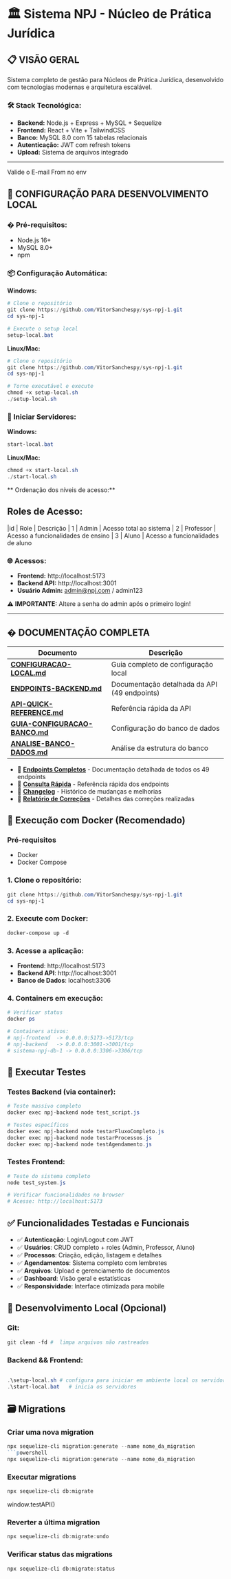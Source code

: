 # 🏛️ Sistema NPJ - Núcleo de Prática Jurídica

## 📋 **VISÃO GERAL**

Sistema completo de gestão para Núcleos de Prática Jurídica, desenvolvido com tecnologias modernas e arquitetura escalável.

### **🛠️ Stack Tecnológica:**
- **Backend:** Node.js + Express + MySQL + Sequelize
- **Frontend:** React + Vite + TailwindCSS
- **Banco:** MySQL 8.0 com 15 tabelas relacionais
- **Autenticação:** JWT com refresh tokens
- **Upload:** Sistema de arquivos integrado

---
Valide o E-mail From no env

## 🚀 **CONFIGURAÇÃO PARA DESENVOLVIMENTO LOCAL**

### **� Pré-requisitos:**
- Node.js 16+ 
- MySQL 8.0+
- npm

### **📦 Configuração Automática:**

**Windows:**
```powershell
# Clone o repositório
git clone https://github.com/VitorSanchespy/sys-npj-1.git
cd sys-npj-1

# Execute o setup local
setup-local.bat
```

**Linux/Mac:**
```powershell
# Clone o repositório
git clone https://github.com/VitorSanchespy/sys-npj-1.git
cd sys-npj-1

# Torne executável e execute
chmod +x setup-local.sh
./setup-local.sh
```

### **🎯 Iniciar Servidores:**

**Windows:**
```powershell
start-local.bat
```

**Linux/Mac:**
```powershell
chmod +x start-local.sh
./start-local.sh
```
** Ordenação dos níveis de acesso:**
## Roles de Acesso:
|id  | Role      | Descrição
|  1 | Admin     | Acesso total ao sistema
|  2 | Professor | Acesso a funcionalidades de ensino
|  3 | Aluno     | Acesso a funcionalidades de aluno


### **🌐 Acessos:**
- **Frontend:** http://localhost:5173
- **Backend API:** http://localhost:3001
- **Usuário Admin:** admin@npj.com / admin123

⚠️ **IMPORTANTE:** Altere a senha do admin após o primeiro login!

---

## � **DOCUMENTAÇÃO COMPLETA**

| Documento | Descrição |
|-----------|-----------|
| **[CONFIGURACAO-LOCAL.md](CONFIGURACAO-LOCAL.md)** | Guia completo de configuração local |
| **[ENDPOINTS-BACKEND.md](ENDPOINTS-BACKEND.md)** | Documentação detalhada da API (49 endpoints) |
| **[API-QUICK-REFERENCE.md](API-QUICK-REFERENCE.md)** | Referência rápida da API |
| **[GUIA-CONFIGURACAO-BANCO.md](GUIA-CONFIGURACAO-BANCO.md)** | Configuração do banco de dados |
| **[ANALISE-BANCO-DADOS.md](ANALISE-BANCO-DADOS.md)** | Análise da estrutura do banco |

- 📡 **[Endpoints Completos](ENDPOINTS-BACKEND.md)** - Documentação detalhada de todos os 49 endpoints
- 🚀 **[Consulta Rápida](API-QUICK-REFERENCE.md)** - Referência rápida dos endpoints
- 📝 **[Changelog](CHANGELOG.md)** - Histórico de mudanças e melhorias
- 🔧 **[Relatório de Correções](RELATORIO-CORRECOES.md)** - Detalhes das correções realizadas

## 🚀 Execução com Docker (Recomendado)

### Pré-requisitos
- Docker
- Docker Compose

### 1. Clone o repositório:
```powershell
git clone https://github.com/VitorSanchespy/sys-npj-1.git
cd sys-npj-1
```

### 2. Execute com Docker:
```powershell
docker-compose up -d
```

### 3. Acesse a aplicação:
- **Frontend**: http://localhost:5173
- **Backend API**: http://localhost:3001
- **Banco de Dados**: localhost:3306

### 4. Containers em execução:
```powershell
# Verificar status
docker ps

# Containers ativos:
# npj-frontend  -> 0.0.0.0:5173->5173/tcp
# npj-backend   -> 0.0.0.0:3001->3001/tcp  
# sistema-npj-db-1 -> 0.0.0.0:3306->3306/tcp
```

## 🧪 Executar Testes

### Testes Backend (via container):
```powershell
# Teste massivo completo
docker exec npj-backend node test_script.js

# Testes específicos
docker exec npj-backend node testarFluxoCompleto.js
docker exec npj-backend node testarProcessos.js
docker exec npj-backend node testAgendamento.js
```

### Testes Frontend:
```powershell
# Teste do sistema completo
node test_system.js

# Verificar funcionalidades no browser
# Acesse: http://localhost:5173
```

## ✅ Funcionalidades Testadas e Funcionais

- ✅ **Autenticação**: Login/Logout com JWT
- ✅ **Usuários**: CRUD completo + roles (Admin, Professor, Aluno)
- ✅ **Processos**: Criação, edição, listagem e detalhes
- ✅ **Agendamentos**: Sistema completo com lembretes
- ✅ **Arquivos**: Upload e gerenciamento de documentos
- ✅ **Dashboard**: Visão geral e estatísticas
- ✅ **Responsividade**: Interface otimizada para mobile

## 🔧 Desenvolvimento Local (Opcional)
### Git:
```powershell
git clean -fd #  limpa arquivos não rastreados
```

### Backend && Frontend:
```powershell

.\setup-local.sh # configura para iniciar em ambiente local os servidores 
.\start-local.bat   # inicia os servidores

```

## 🗃️ Migrations

### Criar uma nova migration
```powershell
npx sequelize-cli migration:generate --name nome_da_migration
```powershell
npx sequelize-cli migration:generate --name nome_da_migration
```

### Executar migrations
```powershell
npx sequelize-cli db:migrate
```
window.testAPI()
### Reverter a última migration
```powershell
npx sequelize-cli db:migrate:undo
```

### Verificar status das migrations
```powershell
npx sequelize-cli db:migrate:status
``` 